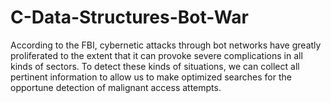 # C-Data-Structures-Bot-War
According to the FBI, cybernetic attacks through bot networks have greatly proliferated to the extent that it can provoke severe complications in all kinds of sectors. To detect these kinds of situations, we can collect all pertinent information to allow us to make optimized searches for the opportune detection of malignant access attempts. 
